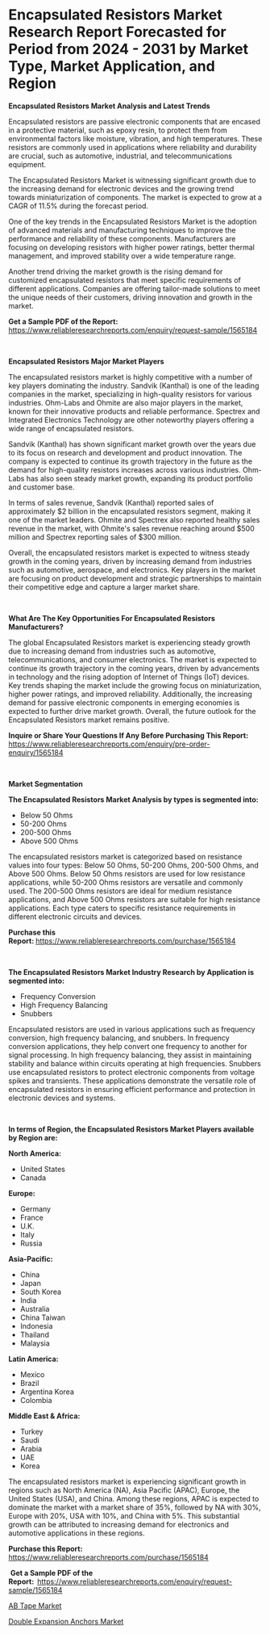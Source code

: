 <p><h1>Encapsulated Resistors Market Research Report Forecasted for Period from 2024 -  2031 by Market Type, Market Application, and Region</h1></p><p><strong>Encapsulated Resistors Market Analysis and Latest Trends</strong></p>
<p><p>Encapsulated resistors are passive electronic components that are encased in a protective material, such as epoxy resin, to protect them from environmental factors like moisture, vibration, and high temperatures. These resistors are commonly used in applications where reliability and durability are crucial, such as automotive, industrial, and telecommunications equipment.</p><p>The Encapsulated Resistors Market is witnessing significant growth due to the increasing demand for electronic devices and the growing trend towards miniaturization of components. The market is expected to grow at a CAGR of 11.5% during the forecast period.</p><p>One of the key trends in the Encapsulated Resistors Market is the adoption of advanced materials and manufacturing techniques to improve the performance and reliability of these components. Manufacturers are focusing on developing resistors with higher power ratings, better thermal management, and improved stability over a wide temperature range.</p><p>Another trend driving the market growth is the rising demand for customized encapsulated resistors that meet specific requirements of different applications. Companies are offering tailor-made solutions to meet the unique needs of their customers, driving innovation and growth in the market.</p></p>
<p><strong>Get a Sample PDF of the Report:&nbsp;</strong> <a href="https://www.reliableresearchreports.com/enquiry/request-sample/1565184">https://www.reliableresearchreports.com/enquiry/request-sample/1565184</a></p>
<p>&nbsp;</p>
<p><strong>Encapsulated Resistors Major Market Players</strong></p>
<p><p>The encapsulated resistors market is highly competitive with a number of key players dominating the industry. Sandvik (Kanthal) is one of the leading companies in the market, specializing in high-quality resistors for various industries. Ohm-Labs and Ohmite are also major players in the market, known for their innovative products and reliable performance. Spectrex and Integrated Electronics Technology are other noteworthy players offering a wide range of encapsulated resistors.</p><p>Sandvik (Kanthal) has shown significant market growth over the years due to its focus on research and development and product innovation. The company is expected to continue its growth trajectory in the future as the demand for high-quality resistors increases across various industries. Ohm-Labs has also seen steady market growth, expanding its product portfolio and customer base.</p><p>In terms of sales revenue, Sandvik (Kanthal) reported sales of approximately $2 billion in the encapsulated resistors segment, making it one of the market leaders. Ohmite and Spectrex also reported healthy sales revenue in the market, with Ohmite's sales revenue reaching around $500 million and Spectrex reporting sales of $300 million.</p><p>Overall, the encapsulated resistors market is expected to witness steady growth in the coming years, driven by increasing demand from industries such as automotive, aerospace, and electronics. Key players in the market are focusing on product development and strategic partnerships to maintain their competitive edge and capture a larger market share.</p></p>
<p>&nbsp;</p>
<p><strong>What Are The Key Opportunities For Encapsulated Resistors Manufacturers?</strong></p>
<p><p>The global Encapsulated Resistors market is experiencing steady growth due to increasing demand from industries such as automotive, telecommunications, and consumer electronics. The market is expected to continue its growth trajectory in the coming years, driven by advancements in technology and the rising adoption of Internet of Things (IoT) devices. Key trends shaping the market include the growing focus on miniaturization, higher power ratings, and improved reliability. Additionally, the increasing demand for passive electronic components in emerging economies is expected to further drive market growth. Overall, the future outlook for the Encapsulated Resistors market remains positive.</p></p>
<p><strong>Inquire or Share Your Questions If Any Before Purchasing This Report:</strong> <a href="https://www.reliableresearchreports.com/enquiry/pre-order-enquiry/1565184">https://www.reliableresearchreports.com/enquiry/pre-order-enquiry/1565184</a></p>
<p>&nbsp;</p>
<p><strong>Market Segmentation</strong></p>
<p><strong>The Encapsulated Resistors Market Analysis by types is segmented into:</strong></p>
<p><ul><li>Below 50 Ohms</li><li>50-200 Ohms</li><li>200-500 Ohms</li><li>Above 500 Ohms</li></ul></p>
<p><p>The encapsulated resistors market is categorized based on resistance values into four types: Below 50 Ohms, 50-200 Ohms, 200-500 Ohms, and Above 500 Ohms. Below 50 Ohms resistors are used for low resistance applications, while 50-200 Ohms resistors are versatile and commonly used. The 200-500 Ohms resistors are ideal for medium resistance applications, and Above 500 Ohms resistors are suitable for high resistance applications. Each type caters to specific resistance requirements in different electronic circuits and devices.</p></p>
<p><strong>Purchase this Report:&nbsp;</strong><a href="https://www.reliableresearchreports.com/purchase/1565184">https://www.reliableresearchreports.com/purchase/1565184</a></p>
<p>&nbsp;</p>
<p><strong>The Encapsulated Resistors Market Industry Research by Application is segmented into:</strong></p>
<p><ul><li>Frequency Conversion</li><li>High Frequency Balancing</li><li>Snubbers</li></ul></p>
<p><p>Encapsulated resistors are used in various applications such as frequency conversion, high frequency balancing, and snubbers. In frequency conversion applications, they help convert one frequency to another for signal processing. In high frequency balancing, they assist in maintaining stability and balance within circuits operating at high frequencies. Snubbers use encapsulated resistors to protect electronic components from voltage spikes and transients. These applications demonstrate the versatile role of encapsulated resistors in ensuring efficient performance and protection in electronic devices and systems.</p></p>
<p>&nbsp;</p>
<p><strong>In terms of Region, the Encapsulated Resistors Market Players available by Region are:</strong></p>
<p>
    <p> <strong> North America: </strong>
        <ul>
            <li>United States</li>
            <li>Canada</li>
        </ul>
        </p> 
    <p> <strong> Europe: </strong>
        <ul>
            <li>Germany</li>
            <li>France</li>
            <li>U.K.</li>
            <li>Italy</li>
            <li>Russia</li>
        </ul>
        </p> 
    <p> <strong> Asia-Pacific: </strong>
        <ul>
            <li>China</li>
            <li>Japan</li>
            <li>South Korea</li>
            <li>India</li>
            <li>Australia</li>
            <li>China Taiwan</li>
            <li>Indonesia</li>
            <li>Thailand</li>
            <li>Malaysia</li>
        </ul>
        </p> 
    <p> <strong> Latin America: </strong>
        <ul>
            <li>Mexico</li>
            <li>Brazil</li>
            <li>Argentina Korea</li>
            <li>Colombia</li>
        </ul>
        </p> 
    <p> <strong> Middle East & Africa: </strong>
        <ul>
            <li>Turkey</li>
            <li>Saudi</li>
            <li>Arabia</li>
            <li>UAE</li>
            <li>Korea</li>
        </ul>
    </p>
    </p>
<p><p>The encapsulated resistors market is experiencing significant growth in regions such as North America (NA), Asia Pacific (APAC), Europe, the United States (USA), and China. Among these regions, APAC is expected to dominate the market with a market share of 35%, followed by NA with 30%, Europe with 20%, USA with 10%, and China with 5%. This substantial growth can be attributed to increasing demand for electronics and automotive applications in these regions.</p></p>
<p><strong>Purchase this Report: </strong><a href="https://www.reliableresearchreports.com/purchase/1565184">https://www.reliableresearchreports.com/purchase/1565184</a></p>
<p>&nbsp;<strong>Get a Sample PDF of the Report:&nbsp;&nbsp;</strong><a href="https://www.reliableresearchreports.com/enquiry/request-sample/1565184">https://www.reliableresearchreports.com/enquiry/request-sample/1565184</a></p>
<p><strong></strong></p>
<p><p><a href="https://faithful-glue-af3.notion.site/AB-Tape-Market-Research-Report-The-Key-To-Successful-Business-Strategy-Forecasted-for-Period-from-2-319f841204f64597b5388aac75d45f57">AB Tape Market</a></p><p><a href="https://view.publitas.com/reportprime-1/double-expansion-anchors-market-research-report-the-key-to-successful-business-strategy-forecasted-for-period-from-2024-2031/">Double Expansion Anchors Market</a></p></p>